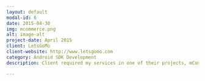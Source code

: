 ```yaml
---
layout: default
modal-id: 6
date: 2015-04-30
img: mcommerce.png
alt: image-alt
project-date: April 2015
client: LetsGoMo
client-website: http://www.letsgomo.com
category: Android SDK Development
description: Client required my services in one of their projects, mCommerce. It was an ecommerce SDK project. They were planning to develop this sdk which could then support numerous mobile applications. I developed all the UI layouts and integrated their backend APIs along with Facebook & Google+ logins. I also wrote few behaviors for product navigation.

---
```

